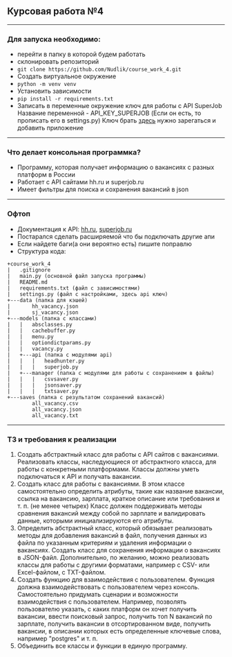 ## Курсовая работа №4

***

### Для запуска необходимо:

- перейти в папку в которой будем работать
- склонировать репозиторий
- `git clone https://github.com/Nudlik/course_work_4.git`
- Cоздать виртуальное окружение
- `python -m venv venv`
- Установить зависимости
- `pip install -r requirements.txt`
- Записать в переменные окружение ключ для работы с API SuperJob
  Название переменной - API_KEY_SUPERJOB (Если он есть, то прописать его в settings.py)
  Ключ брать [здесь](https://api.superjob.ru/info/) нужно зарегаться и добавить приложение

***

### Что делает консольная программка?

- Программу, которая получает информацию о вакансиях с разных платформ в России
- Работает с API сайтами hh.ru и superjob.ru
- Имеет фильтры для поиска и сохранения вакансий в json

***

### Офтоп

- Документация к API: [hh.ru](https://api.hh.ru/openapi/redoc), [superjob.ru](https://api.superjob.ru/)
- Постарался сделать расширяемой что бы подключать другие апи
- Если найдете баги(а они вероятно есть) пишите поправлю
- Структура кода:

```
+course_work_4
|   .gitignore
|   main.py (основной файл запуска программы)
|   README.md
|   requirements.txt (файл с зависимостями)
|   settings.py (файл с настройками, здесь api ключ)
+---data (папка для кэшей)
|       hh_vacancy.json
|       sj_vacancy.json
+---models (папка с классами)
|   |   absclasses.py
|   |   cachebuffer.py
|   |   menu.py
|   |   optiondictparams.py
|   |   vacancy.py
|   +---api (папка с модулями api)
|   |   |   headhunter.py
|   |   |   superjob.py
|   +---manager (папка с модулями для работы с сохранением в файлы)
|   |   |   csvsaver.py
|   |   |   jsonsaver.py
|   |   |   txtsaver.py
+---saves (папка с результатом сохранений вакансий)
        all_vacancy.csv
        all_vacancy.json
        all_vacancy.txt
```

***

### ТЗ и требования к реализации

1. Создать абстрактный класс для работы с API сайтов с вакансиями. Реализовать классы, наследующиеся от абстрактного
   класса, для работы с конкретными платформами. Классы должны уметь подключаться к API и получать вакансии.
2. Создать класс для работы с вакансиями. В этом классе самостоятельно определить атрибуты, такие как название вакансии,
   ссылка на вакансию, зарплата, краткое описание или требования и т. п. (не менее четырех) Класс должен поддерживать
   методы сравнения вакансий между собой по зарплате и валидировать данные, которыми инициализируются его атрибуты.
3. Определить абстрактный класс, который обязывает реализовать методы для добавления вакансий в файл, получения данных
   из файла по указанным критериям и удаления информации о вакансиях. Создать класс для сохранения информации о
   вакансиях в JSON-файл. Дополнительно, по желанию, можно реализовать классы для работы с другими форматами, например с
   CSV- или Excel-файлом, с TXT-файлом.
4. Создать функцию для взаимодействия с пользователем. Функция должна взаимодействовать с пользователем через консоль.
   Самостоятельно придумать сценарии и возможности взаимодействия с пользователем. Например, позволять пользователю
   указать, с каких платформ он хочет получить вакансии, ввести поисковый запрос, получить топ N вакансий по зарплате,
   получить вакансии в отсортированном виде, получить вакансии, в описании которых есть определенные ключевые слова,
   например "postgres" и т. п.
5. Объединить все классы и функции в единую программу.